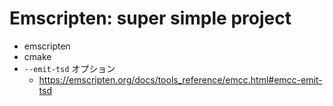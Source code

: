 # Emscripten: super simple project

- emscripten
- cmake
- `--emit-tsd` オプション
  - <https://emscripten.org/docs/tools_reference/emcc.html#emcc-emit-tsd>
